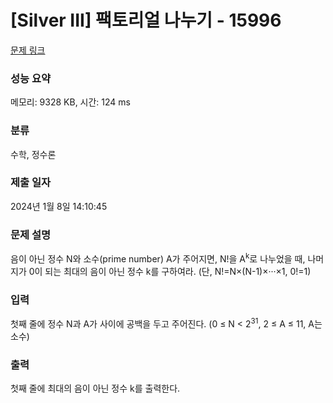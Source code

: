 # [Silver III] 팩토리얼 나누기 - 15996 

[문제 링크](https://www.acmicpc.net/problem/15996) 

### 성능 요약

메모리: 9328 KB, 시간: 124 ms

### 분류

수학, 정수론

### 제출 일자

2024년 1월 8일 14:10:45

### 문제 설명

<p>음이 아닌 정수 N와 소수(prime number) A가 주어지면, N!을 A<sup>k</sup>로 나누었을 때, 나머지가 0이 되는 최대의 음이 아닌 정수 k를 구하여라. (단, N!=N×(N-1)×···×1, 0!=1)</p>

### 입력 

 <p>첫째 줄에 정수 N과 A가 사이에 공백을 두고 주어진다. (0 ≤ N < 2<sup>31</sup>, 2 ≤ A ≤ 11, A는 소수)</p>

### 출력 

 <p>첫째 줄에 최대의 음이 아닌 정수 k를 출력한다.</p>

